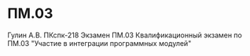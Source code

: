 # ПM.03
Гулин А.В. ПКспк-218 Экзамен ПM.03
Квалификационный экзамен по ПМ.03 "Участие в интеграции программных модулей"
